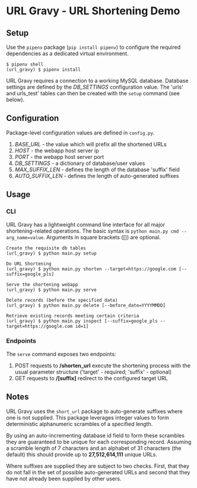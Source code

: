 # URL Gravy - URL Shortening Demo

## Setup

Use the `pipenv` package (`pip install pipenv`) to configure the required dependencies as a dedicated virtual environment.

    $ pipenv shell
    (url_gravy) $ pipenv install

URL Gravy requires a connection to a working MySQL database. Database settings are defined by the _DB_SETTINGS_ configuration value. The 'urls' and urls_test' tables can then be created with the `setup` command (see below).

## Configuration

Package-level configuration values are defined in `config.py`.

1. _BASE_URL_ - the value which will prefix all the shortened URLs
2. _HOST_ - the webapp host server ip
3. _PORT_ - the webapp host server port
4. _DB_SETTINGS_ - a dictionary of database/user values
5. _MAX_SUFFIX_LEN_ - defines the length of the database 'suffix' field
6. _AUTO_SUFFIX_LEN_ - defines the length of auto-generated suffixes

## Usage
 
### CLI

URL Gravy has a lightweight command line interface for all major shortening-related operations. The basic syntax is `python main.py cmd --arg_name=value`. Arguments in square brackets ([]) are optional.

    Create the requisite db tables
    (url_gravy) $ python main.py setup

    Do URL Shortening
    (url_gravy) $ python main.py shorten --target=https://google.com [--suffix=google_pls]

    Serve the shortening webapp
    (url_gravy) $ python main.py serve

    Delete records (before the specified data)
    (url_gravy) $ python main.py delete [--before_date=YYYYMMDD]

    Retrieve existing records meeting certain criteria
    (url_gravy) $ python main.py inspect [--suffix=google_pls --target=https://google.com id=1]

### Endpoints

The `serve` command exposes two endpoints: 
1. POST requests to **/shorten_url** execute the shortening process with the usual parameter structure ('target' - required; 'suffix' - optional)
2. GET requests to **/[suffix]** redirect to the configured target URL

## Notes

URL Gravy uses the `short_url` package to auto-generate suffixes where one is not supplied. This package leverages integer values to form deterministic alphanumeric scrambles of a specified length.

By using an auto-incrementing database id field to form these scrambles they are guaranteed to be unique for each corresponding record. Assuming a scramble length of 7 characters and an alphabet of 31 characters (the default) this should provide up to **27,512,614,111** unique URLs.

Where suffixes are supplied they are subject to two checks. First, that they do not fall in the set of possible auto-generated URLs and second that they have not already been supplied by other users.